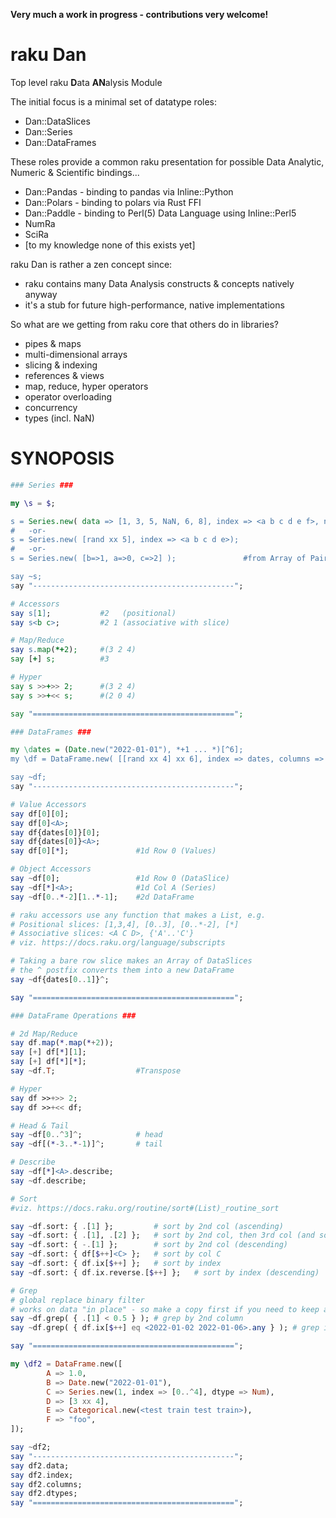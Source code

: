 **Very much a work in progress - contributions very welcome!**

# raku Dan
Top level raku **D**ata **AN**alysis Module

The initial focus is a minimal set of datatype roles:
- Dan::DataSlices
- Dan::Series
- Dan::DataFrames

These roles provide a common raku presentation for possible Data Analytic, Numeric & Scientific bindings...
- Dan::Pandas  - binding to pandas via Inline::Python
- Dan::Polars  - binding to polars via Rust FFI
- Dan::Paddle  - binding to Perl(5) Data Language using Inline::Perl5
- NumRa
- SciRa
- [to my knowledge none of this exists yet]

raku Dan is rather a zen concept since:
- raku contains many Data Analysis constructs & concepts natively anyway
- it's a stub for future high-performance, native implementations

So what are we getting from raku core that others do in libraries?
- pipes & maps
- multi-dimensional arrays
- slicing & indexing
- references & views
- map, reduce, hyper operators
- operator overloading
- concurrency
- types (incl. NaN)

# SYNOPOSIS

```raku
### Series ###

my \s = $;    

s = Series.new( data => [1, 3, 5, NaN, 6, 8], index => <a b c d e f>, name => 'john' );
#   -or-
s = Series.new( [rand xx 5], index => <a b c d e>);
#   -or-
s = Series.new( [b=>1, a=>0, c=>2] );               #from Array of Pairs

say ~s; 
say "---------------------------------------------";

# Accessors
say s[1];           #2   (positional)
say s<b c>;         #2 1 (associative with slice)

# Map/Reduce
say s.map(*+2);     #(3 2 4)
say [+] s;          #3  

# Hyper
say s >>+>> 2;      #(3 2 4)
say s >>+<< s;      #(2 0 4)

say "=============================================";

### DataFrames ###

my \dates = (Date.new("2022-01-01"), *+1 ... *)[^6];
my \df = DataFrame.new( [[rand xx 4] xx 6], index => dates, columns => <A B C D> );

say ~df;
say "---------------------------------------------";

# Value Accessors
say df[0][0];
say df[0]<A>;
say df{dates[0]}[0];
say df{dates[0]}<A>;
say df[0][*];               #1d Row 0 (Values)

# Object Accessors
say ~df[0];                 #1d Row 0 (DataSlice)
say ~df[*]<A>;              #1d Col A (Series)
say ~df[0..*-2][1..*-1];    #2d DataFrame

# raku accessors use any function that makes a List, e.g.
# Positional slices: [1,3,4], [0..3], [0..*-2], [*]
# Associative slices: <A C D>, {'A'..'C'}
# viz. https://docs.raku.org/language/subscripts

# Taking a bare row slice makes an Array of DataSlices
# the ^ postfix converts them into a new DataFrame
say ~df{dates[0..1]}^;    

say "=============================================";

### DataFrame Operations ###

# 2d Map/Reduce
say df.map(*.map(*+2));
say [+] df[*][1];
say [+] df[*][*];
say ~df.T;                  #Transpose

# Hyper
say df >>+>> 2;
say df >>+<< df;

# Head & Tail
say ~df[0..^3]^;            # head
say ~df[(*-3..*-1)]^;       # tail

# Describe
say ~df[*]<A>.describe;
say ~df.describe;

# Sort
#viz. https://docs.raku.org/routine/sort#(List)_routine_sort

say ~df.sort: { .[1] };         # sort by 2nd col (ascending)
say ~df.sort: { .[1], .[2] };   # sort by 2nd col, then 3rd col (and so on)
say ~df.sort: { -.[1] };        # sort by 2nd col (descending)
say ~df.sort: { df[$++]<C> };   # sort by col C
say ~df.sort: { df.ix[$++] };   # sort by index
say ~df.sort: { df.ix.reverse.[$++] };   # sort by index (descending)

# Grep
# global replace binary filter
# works on data "in place" - so make a copy first if you need to keep all the data
say ~df.grep( { .[1] < 0.5 } ); # grep by 2nd column 
say ~df.grep( { df.ix[$++] eq <2022-01-02 2022-01-06>.any } ); # grep index (multiple) 

say "=============================================";

my \df2 = DataFrame.new([
        A => 1.0,
        B => Date.new("2022-01-01"),
        C => Series.new(1, index => [0..^4], dtype => Num),
        D => [3 xx 4],
        E => Categorical.new(<test train test train>),
        F => "foo",
]);

say ~df2;
say "---------------------------------------------";
say df2.data;
say df2.index;
say df2.columns;
say df2.dtypes;
say "=============================================";
```
